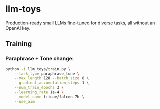 # llm-toys

Production-ready small LLMs fine-tuned for diverse tasks, all without an OpenAI key.


## Training

### Paraphrase + Tone change:
```bash
python -i llm_toys/train.py \
    --task_type paraphrase_tone \
    --max_length 128 --batch_size 8 \
    --gradient_accumulation_steps 1 \
    --num_train_epochs 3 \
    --learning_rate 1e-4 \
    --model_name tiiuae/falcon-7b \
    --use_aim
```